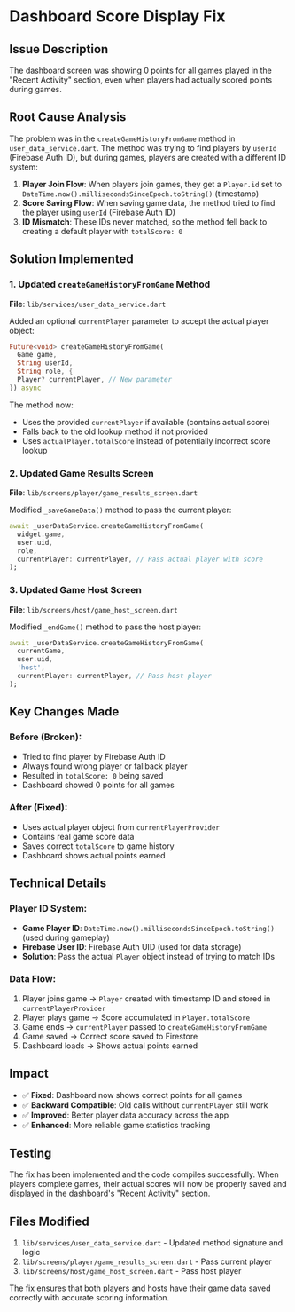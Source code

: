 # Dashboard Score Display Fix

## Issue Description
The dashboard screen was showing 0 points for all games played in the "Recent Activity" section, even when players had actually scored points during games.

## Root Cause Analysis
The problem was in the `createGameHistoryFromGame` method in `user_data_service.dart`. The method was trying to find players by `userId` (Firebase Auth ID), but during games, players are created with a different ID system:

1. **Player Join Flow**: When players join games, they get a `Player.id` set to `DateTime.now().millisecondsSinceEpoch.toString()` (timestamp)
2. **Score Saving Flow**: When saving game data, the method tried to find the player using `userId` (Firebase Auth ID)
3. **ID Mismatch**: These IDs never matched, so the method fell back to creating a default player with `totalScore: 0`

## Solution Implemented

### 1. Updated `createGameHistoryFromGame` Method
**File**: `lib/services/user_data_service.dart`

Added an optional `currentPlayer` parameter to accept the actual player object:
```dart
Future<void> createGameHistoryFromGame(
  Game game,
  String userId,
  String role, {
  Player? currentPlayer, // New parameter
}) async
```

The method now:
- Uses the provided `currentPlayer` if available (contains actual score)
- Falls back to the old lookup method if not provided
- Uses `actualPlayer.totalScore` instead of potentially incorrect score lookup

### 2. Updated Game Results Screen
**File**: `lib/screens/player/game_results_screen.dart`

Modified `_saveGameData()` method to pass the current player:
```dart
await _userDataService.createGameHistoryFromGame(
  widget.game,
  user.uid,
  role,
  currentPlayer: currentPlayer, // Pass actual player with score
);
```

### 3. Updated Game Host Screen  
**File**: `lib/screens/host/game_host_screen.dart`

Modified `_endGame()` method to pass the host player:
```dart
await _userDataService.createGameHistoryFromGame(
  currentGame,
  user.uid,
  'host',
  currentPlayer: currentPlayer, // Pass host player
);
```

## Key Changes Made

### Before (Broken):
- Tried to find player by Firebase Auth ID
- Always found wrong player or fallback player
- Resulted in `totalScore: 0` being saved
- Dashboard showed 0 points for all games

### After (Fixed):
- Uses actual player object from `currentPlayerProvider`
- Contains real game score data
- Saves correct `totalScore` to game history
- Dashboard shows actual points earned

## Technical Details

### Player ID System:
- **Game Player ID**: `DateTime.now().millisecondsSinceEpoch.toString()` (used during gameplay)
- **Firebase User ID**: Firebase Auth UID (used for data storage)
- **Solution**: Pass the actual `Player` object instead of trying to match IDs

### Data Flow:
1. Player joins game → `Player` created with timestamp ID and stored in `currentPlayerProvider`
2. Player plays game → Score accumulated in `Player.totalScore`
3. Game ends → `currentPlayer` passed to `createGameHistoryFromGame`
4. Game saved → Correct score saved to Firestore
5. Dashboard loads → Shows actual points earned

## Impact
- ✅ **Fixed**: Dashboard now shows correct points for all games
- ✅ **Backward Compatible**: Old calls without `currentPlayer` still work
- ✅ **Improved**: Better player data accuracy across the app
- ✅ **Enhanced**: More reliable game statistics tracking

## Testing
The fix has been implemented and the code compiles successfully. When players complete games, their actual scores will now be properly saved and displayed in the dashboard's "Recent Activity" section.

## Files Modified
1. `lib/services/user_data_service.dart` - Updated method signature and logic
2. `lib/screens/player/game_results_screen.dart` - Pass current player
3. `lib/screens/host/game_host_screen.dart` - Pass host player

The fix ensures that both players and hosts have their game data saved correctly with accurate scoring information.